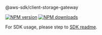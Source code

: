 @aws-sdk/client-storage-gateway

[![NPM version](https://img.shields.io/npm/v/@aws-sdk/client-storage-gateway/rc.svg)](https://www.npmjs.com/package/@aws-sdk/client-storage-gateway)
[![NPM downloads](https://img.shields.io/npm/dm/@aws-sdk/client-storage-gateway.svg)](https://www.npmjs.com/package/@aws-sdk/client-storage-gateway)

For SDK usage, please step to [SDK readme](https://github.com/aws/aws-sdk-js-v3).
